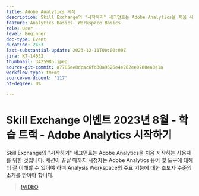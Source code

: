 ```yaml
---
title: Adobe Analytics 시작
description: Skill Exchange의 "시작하기" 세그먼트는 Adobe Analytics을 처음 시작하는 사용자를 위한 것입니다. 세션이 끝날 때까지 시청자는 Adobe Analytics 용어 및 도구에 대해 더 잘 이해할 수 있어야 하며 Analysis Workspace의 주요 기능에 대한 초보자 수준의 소개를 받아야 합니다.
feature: Analytics Basics. Workspace Basics
role: User
level: Beginner
doc-type: Event
duration: 2453
last-substantial-update: 2023-12-11T00:00:00Z
jira: KT-14652
thumbnail: 3425985.jpeg
source-git-commit: a7785ee8dcac6fd30a9526e4e202ee0780ea0e1a
workflow-type: tm+mt
source-wordcount: '117'
ht-degree: 0%

---
```



# Skill Exchange 이벤트 2023년 8월 - 학습 트랙 - Adobe Analytics 시작하기

Skill Exchange의 &quot;시작하기&quot; 세그먼트는 Adobe Analytics을 처음 시작하는 사용자를 위한 것입니다. 세션이 끝날 때까지 시청자는 Adobe Analytics 용어 및 도구에 대해 더 잘 이해할 수 있어야 하며 Analysis Workspace의 주요 기능에 대한 초보자 수준의 소개를 받아야 합니다.

>[!VIDEO](https://video.tv.adobe.com/v/3425985/?learn=on)
